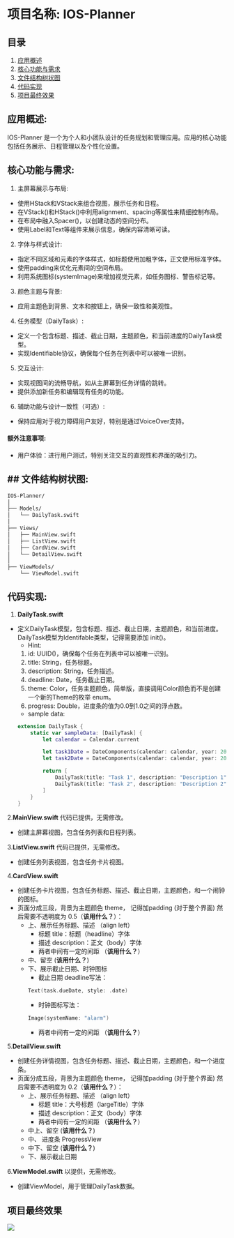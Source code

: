 # 项目名称: IOS-Planner

## 目录
1. [应用概述](#1)
2. [核心功能与需求](#2)
3. [文件结构树状图](#3)
4. [代码实现](#4)
5. [项目最终效果](#5)

## <span id="1">应用概述:</span>
IOS-Planner 是一个为个人和小团队设计的任务规划和管理应用。应用的核心功能包括任务展示、日程管理以及个性化设置。

## <span id="2">核心功能与需求:</span>

1. 主屏幕展示与布局:
- 使用HStack和VStack来组合视图，展示任务和日程。
- 在VStack()和HStack()中利用alignment、spacing等属性来精细控制布局。
- 在布局中融入Spacer()，以创建动态的空间分布。
- 使用Label和Text等组件来展示信息，确保内容清晰可读。

2. 字体与样式设计:
- 指定不同区域和元素的字体样式，如标题使用加粗字体，正文使用标准字体。
- 使用padding来优化元素间的空间布局。
- 利用系统图标(systemImage)来增加视觉元素，如任务图标、警告标记等。

3. 颜色主题与背景:
- 应用主题色到背景、文本和按钮上，确保一致性和美观性。

4. 任务模型（DailyTask）:
- 定义一个包含标题、描述、截止日期，主题颜色，和当前进度的DailyTask模型。
- 实现Identifiable协议，确保每个任务在列表中可以被唯一识别。

5. 交互设计:
- 实现视图间的流畅导航，如从主屏幕到任务详情的跳转。
- 提供添加新任务和编辑现有任务的功能。

6. 辅助功能与设计一致性（可选）:
- 保持应用对于视力障碍用户友好，特别是通过VoiceOver支持。

#### 额外注意事项:
- 用户体验：进行用户测试，特别关注交互的直观性和界面的吸引力。

## <span id="3">## 文件结构树状图:</span>
```markdown
IOS-Planner/
│
├── Models/
│   └── DailyTask.swift
│
├── Views/
│   ├── MainView.swift
│   ├── ListView.swift
│   ├── CardView.swift
│   └── DetailView.swift
│
├── ViewModels/
    └── ViewModel.swift
```

## <span id="4">代码实现:</span>
1. **DailyTask.swift**
- 定义DailyTask模型，包含标题、描述、截止日期，主题颜色，和当前进度。DailyTask模型为Identifable类型，记得需要添加 init()。
    - Hint: 
    1. id: UUID()，确保每个任务在列表中可以被唯一识别。
    2. title: String，任务标题。
    3. description: String，任务描述。
    4. deadline: Date，任务截止日期。
    5. theme: Color，任务主题颜色，简单版，直接调用Color颜色而不是创建一个新的Theme的枚举 enum。
    6. progress: Double，进度条的值为0.0到1.0之间的浮点数。 
    -  sample data:
    ```swift
    extension DailyTask {
        static var sampleData: [DailyTask] {
            let calendar = Calendar.current

            let task1Date = DateComponents(calendar: calendar, year: 2024, month: 1, day: 30).date ?? Date()
            let task2Date = DateComponents(calendar: calendar, year: 2022, month: 2, day: 1).date ?? Date()

            return [
                DailyTask(title: "Task 1", description: "Description 1", dueDate: task1Date, theme: .blue, progress: 0.9),
                DailyTask(title: "Task 2", description: "Description 2", dueDate: task2Date, theme: .green, progress: 0.5)
            ]
        }
    }
    ```

2.**MainView.swift** 代码已提供，无需修改。
- 创建主屏幕视图，包含任务列表和日程列表。

3.**ListView.swift** 代码已提供，无需修改。
- 创建任务列表视图，包含任务卡片视图。

4.**CardView.swift** 
- 创建任务卡片视图，包含任务标题、描述、截止日期，主题颜色，和一个闹钟的图标。
- 页面分成三段，背景为主题颜色 theme， 记得加padding (对于整个界面) 然后需要不透明度为 0.5（**该用什么？**）：
    - 上、展示任务标题、描述 （align left）
        - 标题 title：标题（headline）字体
        - 描述 description：正文（body）字体
        - 两者中间有一定的间距 （**该用什么？**）
    - 中、留空 (**该用什么？**)
    - 下、展示截止日期、时钟图标
        - 截止日期 deadline写法：
        ```swift
        Text(task.dueDate, style: .date)
        ```
        - 时钟图标写法：
        ```swift
        Image(systemName: "alarm")
        ```
        - 两者中间有一定的间距 （**该用什么？**）

5.**DetailView.swift**
- 创建任务详情视图，包含任务标题、描述、截止日期，主题颜色，和一个进度条。
- 页面分成五段，背景为主题颜色 theme， 记得加padding (对于整个界面) 然后需要不透明度为 0.2（**该用什么？**）：
    - 上、展示任务标题、描述 （align left）
        - 标题 title：大号标题（largeTitle）字体
        - 描述 description：正文（body）字体
        - 两者中间有一定的间距 （**该用什么？**）
    - 中上、留空 (**该用什么？**)
    - 中、 进度条 ProgressView
    - 中下、留空 (**该用什么？**)
    - 下、展示截止日期

6.**ViewModel.swift** 以提供，无需修改。
- 创建ViewModel，用于管理DailyTask数据。

## <span id="5">项目最终效果</span>
![](https://github.com/tangjiaoshou55/IOS-Planner/blob/main/final.gif)